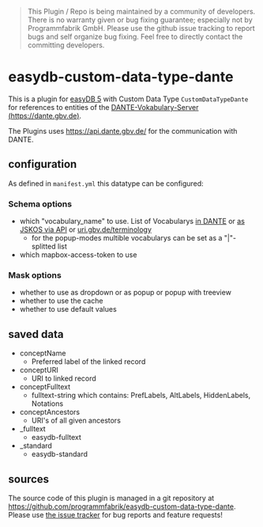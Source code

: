> This Plugin / Repo is being maintained by a community of developers.
There is no warranty given or bug fixing guarantee; especially not by
Programmfabrik GmbH. Please use the github issue tracking to report bugs
and self organize bug fixing. Feel free to directly contact the committing
developers.

# easydb-custom-data-type-dante

This is a plugin for [easyDB 5](http://5.easydb.de/) with Custom Data Type `CustomDataTypeDante` for references to entities of the [DANTE-Vokabulary-Server (https://dante.gbv.de)](https://dante.gbv.de).

The Plugins uses <https://api.dante.gbv.de/> for the communication with DANTE.

## configuration

As defined in `manifest.yml` this datatype can be configured:

### Schema options

* which "vocabulary_name" to use. List of Vocabularys [in DANTE](https://dante.gbv.de/search?ot=vocabulary) or [as JSKOS via API](https://api.dante.gbv.de/voc) or [uri.gbv.de/terminology](http://uri.gbv.de/terminology/)
  * for the popup-modes multible vocabularys can be set as a "|"-splitted list
* which mapbox-access-token to use

### Mask options

* whether to use as dropdown or as popup or popup with treeview
* whether to use the cache
* whether to use default values

## saved data
* conceptName
    * Preferred label of the linked record
* conceptURI
    * URI to linked record
* conceptFulltext
    * fulltext-string which contains: PrefLabels, AltLabels, HiddenLabels, Notations
* conceptAncestors
    * URI's of all given ancestors
* _fulltext
    * easydb-fulltext
* _standard
    * easydb-standard

## sources

The source code of this plugin is managed in a git repository at <https://github.com/programmfabrik/easydb-custom-data-type-dante>. Please use [the issue tracker](https://github.com/programmfabrik/easydb-custom-data-type-dante/issues) for bug reports and feature requests!
